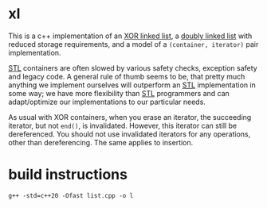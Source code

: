 # xl
This is a c++ implementation of an [XOR linked list](https://en.wikipedia.org/wiki/XOR_linked_list), a [doubly linked list](https://en.wikipedia.org/wiki/Doubly_linked_list) with reduced storage requirements, and a model of a `(container, iterator)` pair implementation.

[STL](https://en.wikipedia.org/wiki/Standard_Template_Library) containers are often slowed by various safety checks, exception safety and legacy code. A general rule of thumb seems to be, that pretty much anything we implement ourselves will outperform an [STL](https://en.wikipedia.org/wiki/Standard_Template_Library) implementation in some way; we have more flexibility than [STL](https://en.wikipedia.org/wiki/Standard_Template_Library) programmers and can adapt/optimize our implementations to our particular needs.

As usual with XOR containers, when you erase an iterator, the succeeding iterator, but not `end()`, is invalidated. However, this iterator can still be dereferenced. You should not use invalidated iterators for any operations, other than dereferencing. The same applies to insertion.

# build instructions
    g++ -std=c++20 -Ofast list.cpp -o l
